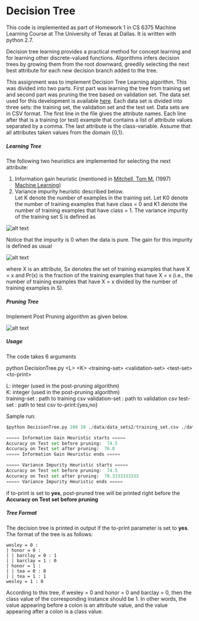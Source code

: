 # Decision Tree 

This code is implemented as part of Homework 1 in CS 6375 Machine Learning Course at The University of Texas at Dallas. It is written with python 2.7.

Decision tree learning provides a practical method for concept learning and for learning other discrete-valued functions. Algorithms infers decision trees by growing them from the root downward, greedily selecting the next best attribute for each new decision branch added to the tree. 
    
This assignment was to implement Decision Tree Learning algorithm. This was divided into two parts. First part was learning the tree from training set and second part was pruning the tree based on validation set. The data set used for this development is available [here](http://www.hlt.utdallas.edu/~vgogate/ml/2018s/homeworks.html). Each data set is divided into three sets: the training set, the validation set and the test set. Data sets are in CSV format. The first line in the file gives the attribute names. Each line after that is a training (or test) example that contains a list of attribute values separated by a comma. The last attribute is the class-variable. Assume that all attributes taken values from the domain {0,1}.

##### Learning Tree
The following two heuristics are implemented for selecting the next attribute:

1. Information gain heuristic (mentioned in [Mitchell, Tom M.](http://www.cs.cmu.edu/~tom/) (1997) [Machine Learning](https://www.cs.cmu.edu/~tom/mlbook.html))
2. Variance impurity heuristic described below.  
Let K denote the number of examples in the training set. Let K0 denote the number of training examples that have class = 0 and K1 denote the number of training examples that have class = 1. The variance impurity of the training set S is defined as

 ![alt text](https://github.com/harshakokel/Machine-Learning/blob/master/Assets/variance-impurity-equation.png "Variance Impurity equation")

Notice that the impurity is 0 when the data is pure. The gain for this impurity is defined as usual

 ![alt text](https://github.com/harshakokel/Machine-Learning/blob/master/Assets/information-gain-equation.png "Information Gain equation")

where X is an attribute, Sx denotes the set of training examples that have X = x and Pr(x) is the fraction of the training examples that have X = x (i.e., the number of training examples that have X = x divided by the number of training examples in S).

##### Pruning Tree
Implement Post Pruning algorithm as given below.

 ![alt text](https://github.com/harshakokel/Machine-Learning/blob/master/Assets/post-pruning-algo.png "Post Pruning Algorithm")
 
##### Usage

The code takes 6 arguments

python DecisionTree.py &lt;L&gt; &lt;K&gt; &lt;training-set&gt; &lt;validation-set&gt; &lt;test-set&gt; &lt;to-print&gt;    

L: integer (used in the post-pruning algorithm)  
K: integer (used in the post-pruning algorithm)  
training-set : path to training csv
validation-set : path to validation csv
test-set : path to test csv
to-print:{yes,no}  

Sample run:  

```python
$python DecisionTree.py 100 10 ./data/data_sets2/training_set.csv ./data/data_sets2/validation_set.csv ./data/data_sets2/test_set.csv no

===== Information Gain Heuristic starts =====
Accuracy on Test set before pruning:  74.5
Accuracy on Test set after pruning:  76.0
===== Information Gain Heuristic ends =====

===== Variance Impurity Heuristic starts =====
Accuracy on Test set before pruning:  74.5
Accuracy on Test set after pruning:  78.3333333333
===== Variance Impurity Heuristic ends =====
```

if to-print is set to **yes**, post-pruned tree will be printed right before the **Accuracy on Test set before pruning**

##### Tree Format
The decision tree is printed in output if the to-print parameter is set to **yes**. The format of the tree is as follows:

```shell
wesley = 0 :  
| honor = 0 :  
| | barclay = 0 : 1  
| | barclay = 1 : 0  
| honor = 1 :  
| | tea = 0 : 0  
| | tea = 1 : 1  
wesley = 1 : 0  
```

According to this tree, if wesley = 0 and honor = 0 and barclay = 0, then the class value of the corresponding instance should be 1. In other words, the value appearing before a colon is an attribute value, and the value appearing after a colon is a class value.


